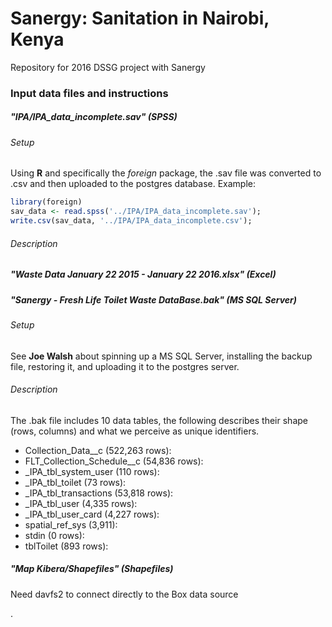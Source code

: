# Sanergy: Sanitation in Nairobi, Kenya
Repository for 2016 DSSG project with Sanergy
### Input data files and instructions
##### "IPA/IPA_data_incomplete.sav" (SPSS)
###### Setup
Using **R** and specifically the *foreign* package, the .sav file was converted to .csv and then uploaded to the postgres database. Example:
```R
library(foreign)
sav_data <- read.spss('../IPA/IPA_data_incomplete.sav');
write.csv(sav_data, '../IPA/IPA_data_incomplete.csv');
```
###### Description
##### "Waste Data January 22 2015 - January 22 2016.xlsx" (Excel)
##### "Sanergy - Fresh Life Toilet Waste DataBase.bak" (MS SQL Server)
###### Setup
See **Joe Walsh** about spinning up a MS SQL Server, installing the backup file, restoring it, and uploading it to the postgres server.
###### Description
The .bak file includes 10 data tables, the following describes their shape (rows, columns) and what we perceive as unique identifiers.
* Collection_Data__c (522,263 rows):
* FLT_Collection_Schedule__c (54,836 rows):
* _IPA_tbl_system_user (110 rows):
* _IPA_tbl_toilet (73 rows):
* _IPA_tbl_transactions (53,818 rows):
* _IPA_tbl_user (4,335 rows):
* _IPA_tbl_user_card (4,227 rows):
* spatial_ref_sys (3,911):
* stdin (0 rows):
* tblToilet (893 rows):

##### "Map Kibera/Shapefiles" (Shapefiles)


Need davfs2 to connect directly to the Box data source


.
